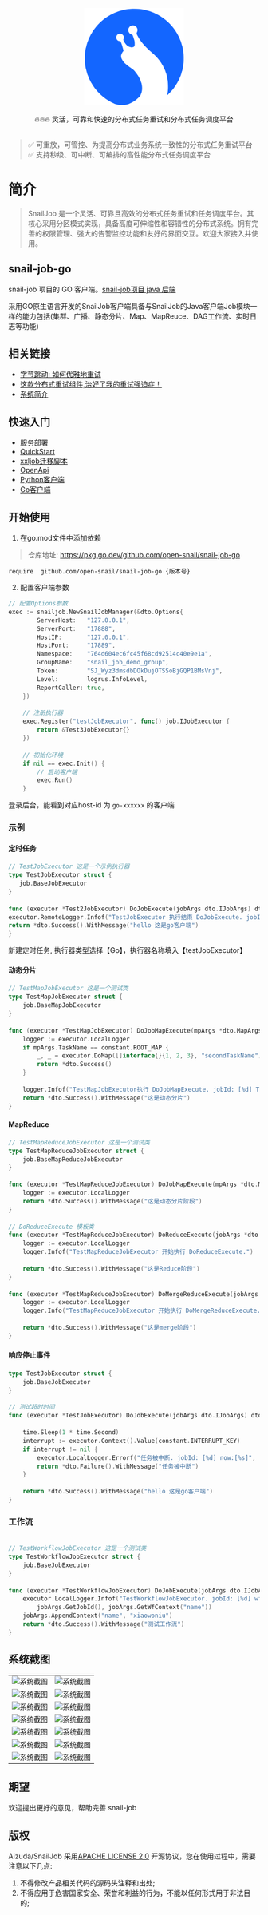 <p align="center">
  <a href="https://snailjob.opensnail.com">
   <img alt="snail-job-Logo" src="doc/images/favicon.svg" width="200px">
  </a>
</p>

<p align="center">
    🔥🔥🔥 灵活，可靠和快速的分布式任务重试和分布式任务调度平台<br> <br/>
</p>

<p align="center">

> ✅️ 可重放，可管控、为提高分布式业务系统一致性的分布式任务重试平台 <br/>
> ✅️ 支持秒级、可中断、可编排的高性能分布式任务调度平台
</p>

# 简介

> SnailJob 是一个灵活、可靠且高效的分布式任务重试和任务调度平台。其核心采用分区模式实现，具备高度可伸缩性和容错性的分布式系统。拥有完善的权限管理、强大的告警监控功能和友好的界面交互。欢迎大家接入并使用。

## snail-job-go

snail-job 项目的 GO 客户端。[snail-job项目 java 后端](https://gitee.com/aizuda/snail-job)

采用GO原生语言开发的SnailJob客户端具备与SnailJob的Java客户端Job模块一样的能力包括(集群、广播、静态分片、Map、MapReuce、DAG工作流、实时日志等功能)

## 相关链接

- [字节跳动: 如何优雅地重试](https://juejin.cn/post/6914091859463634951)
- [这款分布式重试组件,治好了我的重试强迫症！](https://juejin.cn/post/7249607108043145274)
- [系统简介](https://snailjob.opensnail.com/docs/introduce/preface.html)

## 快速入门

- [服务部署](https://snailjob.opensnail.com/docs/guide/service_deployment.html)
- [QuickStart](https://snailjob.opensnail.com/docs/quickstart/quick_start.html)
- [xxljob迁移脚本](https://snailjob.opensnail.com/docs/guide/migration_tool.html)
- [OpenApi](https://snailjob.opensnail.com/docs/guide/openapi/openapi_overview.html)
- [Python客户端](https://snailjob.opensnail.com/docs/guide/client/python/python.html)
- [Go客户端](https://snailjob.opensnail.com/docs/guide/client/go/go.html)


## 开始使用

1. 在go.mod文件中添加依赖
> 仓库地址: https://pkg.go.dev/github.com/open-snail/snail-job-go
```shell
require  github.com/open-snail/snail-job-go {版本号}
```
2. 配置客户端参数
```go
// 配置Options参数
exec := snailjob.NewSnailJobManager(&dto.Options{
		ServerHost:   "127.0.0.1",
		ServerPort:   "17888",
		HostIP:       "127.0.0.1",
		HostPort:     "17889",
		Namespace:    "764d604ec6fc45f68cd92514c40e9e1a",
		GroupName:    "snail_job_demo_group",
		Token:        "SJ_Wyz3dmsdbDOkDujOTSSoBjGQP1BMsVnj",
		Level:        logrus.InfoLevel,
		ReportCaller: true,
	})

    // 注册执行器
	exec.Register("testJobExecutor", func() job.IJobExecutor {
		return &Test3JobExecutor{}
	})

    // 初始化环境
	if nil == exec.Init() {
		// 启动客户端
		exec.Run()
	}
```
登录后台，能看到对应host-id 为 `go-xxxxxx` 的客户端

### 示例

#### 定时任务

```go
// TestJobExecutor 这是一个示例执行器
type TestJobExecutor struct {
   job.BaseJobExecutor
}

func (executor *Test2JobExecutor) DoJobExecute(jobArgs dto.IJobArgs) dto.ExecuteResult {
executor.RemoteLogger.Infof("TestJobExecutor 执行结束 DoJobExecute. jobId: [%d] now:[%s]", jobArgs.GetJobId(), time.Now().String())
return *dto.Success().WithMessage("hello 这是go客户端")
}

```

新建定时任务, 执行器类型选择【Go】，执行器名称填入【testJobExecutor】

#### 动态分片

```go
// TestMapJobExecutor 这是一个测试类
type TestMapJobExecutor struct {
	job.BaseMapJobExecutor
}

func (executor *TestMapJobExecutor) DoJobMapExecute(mpArgs *dto.MapArgs) dto.ExecuteResult {
	logger := executor.LocalLogger
	if mpArgs.TaskName == constant.ROOT_MAP {
		_, _ = executor.DoMap([]interface{}{1, 2, 3}, "secondTaskName")
		return *dto.Success()
	}

	logger.Infof("TestMapJobExecutor执行 DoJobMapExecute. jobId: [%d] TaskName:[%s] ", mpArgs.GetJobId(), mpArgs.TaskName)
	return *dto.Success().WithMessage("这是动态分片")
}

```

#### MapReduce

```go
// TestMapReduceJobExecutor 这是一个测试类
type TestMapReduceJobExecutor struct {
	job.BaseMapReduceJobExecutor
}

func (executor *TestMapReduceJobExecutor) DoJobMapExecute(mpArgs *dto.MapArgs) dto.ExecuteResult {
	logger := executor.LocalLogger
	return *dto.Success().WithMessage("这是动态分片阶段")
}

// DoReduceExecute 模板类
func (executor *TestMapReduceJobExecutor) DoReduceExecute(jobArgs *dto.ReduceArgs) dto.ExecuteResult {
	logger := executor.LocalLogger
	logger.Infof("TestMapReduceJobExecutor 开始执行 DoReduceExecute.")

    return *dto.Success().WithMessage("这是Reduce阶段")
}

func (executor *TestMapReduceJobExecutor) DoMergeReduceExecute(jobArgs *dto.MergeReduceArgs) dto.ExecuteResult {
	logger := executor.LocalLogger
	logger.Info("TestMapReduceJobExecutor 开始执行 DoMergeReduceExecute.")

    return *dto.Success().WithMessage("这是merge阶段")
}

```

#### 响应停止事件

```go
type TestJobExecutor struct {
	job.BaseJobExecutor
}

// 测试超时时间
func (executor *TestJobExecutor) DoJobExecute(jobArgs dto.IJobArgs) dto.ExecuteResult {

	time.Sleep(1 * time.Second)
	interrupt := executor.Context().Value(constant.INTERRUPT_KEY)
	if interrupt != nil {
		executor.LocalLogger.Errorf("任务被中断. jobId: [%d] now:[%s]", jobArgs.GetJobId(), time.Now().String())
		return *dto.Failure().WithMessage("任务被中断")
	}
	
	return *dto.Success().WithMessage("hello 这是go客户端")
}

```

### 工作流

```go

// TestWorkflowJobExecutor 这是一个测试类
type TestWorkflowJobExecutor struct {
	job.BaseJobExecutor
}

func (executor *TestWorkflowJobExecutor) DoJobExecute(jobArgs dto.IJobArgs) dto.ExecuteResult {
	executor.LocalLogger.Infof("TestWorkflowJobExecutor. jobId: [%d] wfContext:[%+v]",
		jobArgs.GetJobId(), jobArgs.GetWfContext("name"))
	jobArgs.AppendContext("name", "xiaowoniu")
	return *dto.Success().WithMessage("测试工作流")
}

```

## 系统截图

|                                                                                              |                                                                                              |
|----------------------------------------------------------------------------------------------|----------------------------------------------------------------------------------------------|
| ![系统截图](https://oscimg.oschina.net/oscnet/up-14e6a8b356b5af81ef5d29c5f11f409ec8e.png "屏幕截图") | ![系统截图](https://oscimg.oschina.net/oscnet/up-c211e2ed8bb50b0b5a98a80c66a6b1c22eb.jpg "屏幕截图") |
| ![系统截图](https://oscimg.oschina.net/oscnet/up-7f89940ef3ca77fcbc7c59a5ef1b7ee2f32.jpg "屏幕截图") | ![系统截图](https://oscimg.oschina.net/oscnet/up-aaffbff80000f50760580f5c1b9eb129326.jpg "屏幕截图") |
| ![系统截图](https://oscimg.oschina.net/oscnet/up-d22af7154271453ef9e474480b365de7fe8.jpg "屏幕截图") | ![系统截图](https://oscimg.oschina.net/oscnet/up-b3960db7ec76046317a437129983d1b0fdb.jpg "屏幕截图") |
| ![系统截图](https://oscimg.oschina.net/oscnet/up-c30f296734992f54c595489070242d5bedb.jpg "屏幕截图") | ![系统截图](https://oscimg.oschina.net/oscnet/up-9ce9d14406c04e4a174fdb261f7a3dbb3c4.jpg "屏幕截图") |
| ![系统截图](https://oscimg.oschina.net/oscnet/up-251bcb5854c6b194d572a2c9f749dcfa88c.jpg "屏幕截图") | ![系统截图](https://oscimg.oschina.net/oscnet/up-fb4cc7f4d4c63d268cbc5d1b899ba0890cb.jpg "屏幕截图") |
| ![系统截图](https://oscimg.oschina.net/oscnet/up-779062ece3bf7fbd7b815316043a9a81b17.jpg "屏幕截图") | ![系统截图](https://oscimg.oschina.net/oscnet/up-fd2cbb9b59710fb961bee83ade1acea0ee2.jpg "屏幕截图") |
| ![系统截图](https://oscimg.oschina.net/oscnet/up-e2a4fb0f130d1f3eceb5c05b0913074d12f.jpg "屏幕截图") | ![系统截图](https://foruda.gitee.com/images/1722959592856812900/e2d0d342_1419627.png "屏幕截图")     |


## 期望

欢迎提出更好的意见，帮助完善 snail-job

## 版权

Aizuda/SnailJob 采用[APACHE LICENSE 2.0](https://gitee.com/aizuda/snail-job/blob/master/LICENSE)
开源协议，您在使用过程中，需要注意以下几点:

1. 不得修改产品相关代码的源码头注释和出处;
2. 不得应用于危害国家安全、荣誉和利益的行为，不能以任何形式用于非法目的;
